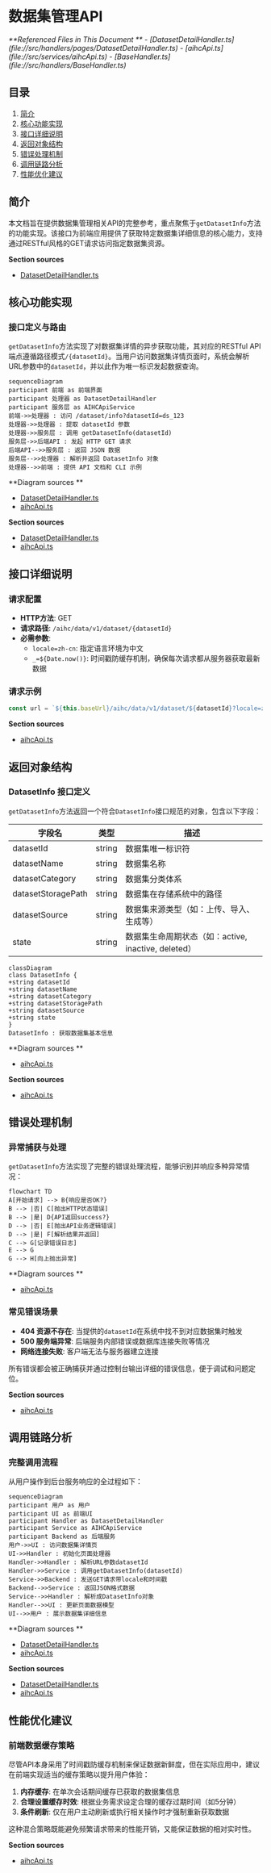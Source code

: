 # 数据集管理API

<cite>
**Referenced Files in This Document **  
- [DatasetDetailHandler.ts](file://src/handlers/pages/DatasetDetailHandler.ts)
- [aihcApi.ts](file://src/services/aihcApi.ts)
- [BaseHandler.ts](file://src/handlers/BaseHandler.ts)
</cite>

## 目录
1. [简介](#简介)
2. [核心功能实现](#核心功能实现)
3. [接口详细说明](#接口详细说明)
4. [返回对象结构](#返回对象结构)
5. [错误处理机制](#错误处理机制)
6. [调用链路分析](#调用链路分析)
7. [性能优化建议](#性能优化建议)

## 简介
本文档旨在提供数据集管理相关API的完整参考，重点聚焦于`getDatasetInfo`方法的功能实现。该接口为前端应用提供了获取特定数据集详细信息的核心能力，支持通过RESTful风格的GET请求访问指定数据集资源。

**Section sources**
- [DatasetDetailHandler.ts](file://src/handlers/pages/DatasetDetailHandler.ts#L7-L22)

## 核心功能实现

### 接口定义与路由
`getDatasetInfo`方法实现了对数据集详情的异步获取功能，其对应的RESTful API端点遵循路径模式`/{datasetId}`。当用户访问数据集详情页面时，系统会解析URL参数中的`datasetId`，并以此作为唯一标识发起数据查询。

```mermaid
sequenceDiagram
participant 前端 as 前端界面
participant 处理器 as DatasetDetailHandler
participant 服务层 as AIHCApiService
前端->>处理器 : 访问 /dataset/info?datasetId=ds_123
处理器->>处理器 : 提取 datasetId 参数
处理器->>服务层 : 调用 getDatasetInfo(datasetId)
服务层->>后端API : 发起 HTTP GET 请求
后端API-->>服务层 : 返回 JSON 数据
服务层-->>处理器 : 解析并返回 DatasetInfo 对象
处理器-->>前端 : 提供 API 文档和 CLI 示例
```

**Diagram sources **
- [DatasetDetailHandler.ts](file://src/handlers/pages/DatasetDetailHandler.ts#L7-L22)
- [aihcApi.ts](file://src/services/aihcApi.ts#L262-L288)

**Section sources**
- [DatasetDetailHandler.ts](file://src/handlers/pages/DatasetDetailHandler.ts#L7-L22)
- [aihcApi.ts](file://src/services/aihcApi.ts#L262-L288)

## 接口详细说明

### 请求配置
- **HTTP方法**: GET
- **请求路径**: `/aihc/data/v1/dataset/{datasetId}`
- **必需参数**: 
  - `locale=zh-cn`: 指定语言环境为中文
  - `_=${Date.now()}`: 时间戳防缓存机制，确保每次请求都从服务器获取最新数据

### 请求示例
```typescript
const url = `${this.baseUrl}/aihc/data/v1/dataset/${datasetId}?locale=zh-cn&_=${Date.now()}`;
```

**Section sources**
- [aihcApi.ts](file://src/services/aihcApi.ts#L262-L264)

## 返回对象结构

### DatasetInfo 接口定义
`getDatasetInfo`方法返回一个符合`DatasetInfo`接口规范的对象，包含以下字段：

| 字段名 | 类型 | 描述 |
|--------|------|------|
| datasetId | string | 数据集唯一标识符 |
| datasetName | string | 数据集名称 |
| datasetCategory | string | 数据集分类体系 |
| datasetStoragePath | string | 数据集在存储系统中的路径 |
| datasetSource | string | 数据集来源类型（如：上传、导入、生成等） |
| state | string | 数据集生命周期状态（如：active, inactive, deleted） |

```mermaid
classDiagram
class DatasetInfo {
+string datasetId
+string datasetName
+string datasetCategory
+string datasetStoragePath
+string datasetSource
+string state
}
DatasetInfo : 获取数据集基本信息
```

**Diagram sources **
- [aihcApi.ts](file://src/services/aihcApi.ts#L36-L43)

**Section sources**
- [aihcApi.ts](file://src/services/aihcApi.ts#L36-L43)

## 错误处理机制

### 异常捕获与处理
`getDatasetInfo`方法实现了完整的错误处理流程，能够识别并响应多种异常情况：

```mermaid
flowchart TD
A[开始请求] --> B{响应是否OK?}
B --> |否| C[抛出HTTP状态错误]
B --> |是| D{API返回success?}
D --> |否| E[抛出API业务逻辑错误]
D --> |是| F[解析结果并返回]
C --> G[记录错误日志]
E --> G
G --> H[向上抛出异常]
```

**Diagram sources **
- [aihcApi.ts](file://src/services/aihcApi.ts#L265-L287)

### 常见错误场景
- **404 资源不存在**: 当提供的`datasetId`在系统中找不到对应数据集时触发
- **500 服务端异常**: 后端服务内部错误或数据库连接失败等情况
- **网络连接失败**: 客户端无法与服务器建立连接

所有错误都会被正确捕获并通过控制台输出详细的错误信息，便于调试和问题定位。

**Section sources**
- [aihcApi.ts](file://src/services/aihcApi.ts#L265-L287)

## 调用链路分析

### 完整调用流程
从用户操作到后台服务响应的全过程如下：

```mermaid
sequenceDiagram
participant 用户 as 用户
participant UI as 前端UI
participant Handler as DatasetDetailHandler
participant Service as AIHCApiService
participant Backend as 后端服务
用户->>UI : 访问数据集详情页
UI->>Handler : 初始化页面处理器
Handler->>Handler : 解析URL参数datasetId
Handler->>Service : 调用getDatasetInfo(datasetId)
Service->>Backend : 发送GET请求带locale和时间戳
Backend-->>Service : 返回JSON格式数据
Service-->>Handler : 解析成DatasetInfo对象
Handler-->>UI : 更新页面数据模型
UI-->>用户 : 展示数据集详细信息
```

**Diagram sources **
- [DatasetDetailHandler.ts](file://src/handlers/pages/DatasetDetailHandler.ts#L7-L22)
- [aihcApi.ts](file://src/services/aihcApi.ts#L262-L288)

**Section sources**
- [DatasetDetailHandler.ts](file://src/handlers/pages/DatasetDetailHandler.ts#L7-L22)
- [aihcApi.ts](file://src/services/aihcApi.ts#L262-L288)

## 性能优化建议

### 前端数据缓存策略
尽管API本身采用了时间戳防缓存机制来保证数据新鲜度，但在实际应用中，建议在前端实现适当的缓存策略以提升用户体验：

1. **内存缓存**: 在单次会话期间缓存已获取的数据集信息
2. **合理设置缓存时效**: 根据业务需求设定合理的缓存过期时间（如5分钟）
3. **条件刷新**: 仅在用户主动刷新或执行相关操作时才强制重新获取数据

这种混合策略既能避免频繁请求带来的性能开销，又能保证数据的相对实时性。

**Section sources**
- [aihcApi.ts](file://src/services/aihcApi.ts#L262-L288)